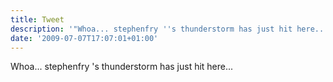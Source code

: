 ```yaml
---
title: Tweet
description: '"Whoa... stephenfry ''s thunderstorm has just hit here..."'
date: '2009-07-07T17:07:01+01:00'
---
```

Whoa... stephenfry 's thunderstorm has just hit here...
